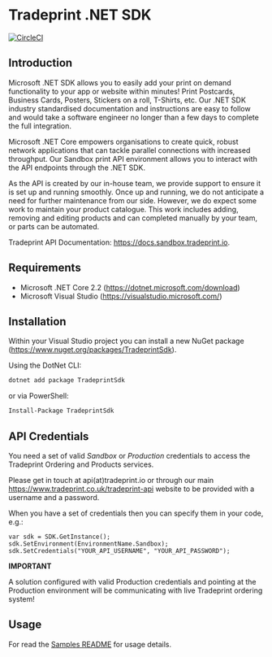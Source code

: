# Tradeprint .NET SDK

[![CircleCI](https://circleci.com/gh/Tradeprint/tradeprint-dotnet-sdk.svg?style=svg)](https://circleci.com/gh/Tradeprint/tradeprint-dotnet-sdk)

## Introduction

Microsoft .NET SDK allows you to easily add your print on demand functionality to your app or website within minutes!
Print Postcards, Business Cards, Posters, Stickers on a roll, T-Shirts, etc.
Our .NET SDK industry standardised documentation and instructions are easy to follow and would take a software engineer no longer than a few days to complete the full integration.

Microsoft .NET Core empowers organisations to create quick, robust network applications that can tackle parallel connections with increased throughput.
Our Sandbox print API environment allows you to interact with the API endpoints through the .NET SDK.

As the API is created by our in-house team, we provide support to ensure it is set up and running smoothly.
Once up and running, we do not anticipate a need for further maintenance from our side. However, we do expect some work to maintain your product catalogue.
This work includes adding, removing and editing products and can completed manually by your team, or parts can be automated.

Tradeprint API Documentation: https://docs.sandbox.tradeprint.io.

## Requirements

* Microsoft .NET Core 2.2 (https://dotnet.microsoft.com/download)
* Microsoft Visual Studio (https://visualstudio.microsoft.com/)

## Installation

Within your Visual Studio project you can install a new NuGet package (https://www.nuget.org/packages/TradeprintSdk).

Using the DotNet CLI:
```sh
dotnet add package TradeprintSdk
```
or via PowerShell:
```sh
Install-Package TradeprintSdk
```

## API Credentials

You need a set of valid *Sandbox* or *Production* credentials to access the Tradeprint Ordering and Products services.

Please get in touch at api(at)tradeprint.io or through our main https://www.tradeprint.co.uk/tradeprint-api website to be provided with a username and a password.

When you have a set of credentials then you can specify them in your code, e.g.:
```
var sdk = SDK.GetInstance();
sdk.SetEnvironment(EnvironmentName.Sandbox);
sdk.SetCredentials("YOUR_API_USERNAME", "YOUR_API_PASSWORD");
```

**IMPORTANT** 

A solution configured with valid Production credentials and pointing at the Production environment will be communicating with live Tradeprint ordering system!

## Usage

For read the [Samples README](https://github.com/Tradeprint/tradeprint-dotnet-sdk/blob/master/Samples/README.md) for usage details.
